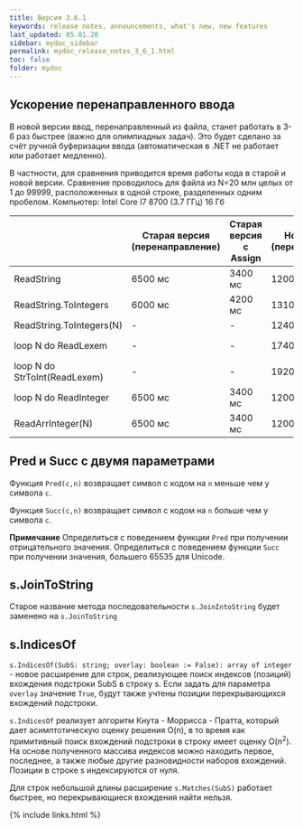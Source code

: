 ```yaml
---
title: Версия 3.6.1
keywords: release notes, announcements, what's new, new features
last_updated: 05.01.20
sidebar: mydoc_sidebar
permalink: mydoc_release_notes_3_6_1.html
toс: false
folder: mydoc
---
```


## Ускорение перенаправленного ввода

В новой версии ввод, перенаправленный из файла, станет работать в 3-6 раз быстрее (важно для олимпиадных задач).
Это будет сделано за счёт ручной буферизации ввода (автоматическая в .NET не работает или работает медленно). 

В частности, для сравнения приводится время работы кода в старой и новой версии.
Сравнение проводилось для файла из N=20 млн целых от 1 до 99999, расположенных в одной строке, разделенных одним пробелом.
Компьютер: Intel Core I7 8700 (3.7 ГГц) 16 Гб

|  | Старая версия (перенаправление) | Старая версия с Assign | Новая версия (перенаправление)| Новая версия с Assign|
|-------|--------|---------|---------|---------|
| ReadString | 6500 мс | 3400 мс | 1200 мс | 1800 мс |  
| ReadString.ToIntegers | 6000 мс | 4200 мс | 1310 мс | 800 мс |  
| ReadString.ToIntegers(N) | - | - | 1240 мс | 700 мс |  
| loop N do ReadLexem | - | - | 1740 мс | 1740 мс |  
| loop N do StrToInt(ReadLexem) | - | - | 1920 мс | 1740 мс |  
| loop N do ReadInteger | 6500 мс | 3400 мс | 1200 мс | 1800 мс |  
| ReadArrInteger(N) | 6500 мс | 3400 мс | 1200 мс | 1800 мс |  

## Pred и Succ с двумя параметрами 

Функция `Pred(c,n)` возвращает символ с кодом на `n` меньше чем у символа `c`.

Функция `Succ(c,n)` возвращает символ с кодом на `n` больше чем у символа `c`.

**Примечание** Определиться с поведением функции `Pred` при получении отрицательного значения. Определиться с поведением функции `Succ` при получении значения, большего 65535 для Unicode.

## s.JoinToString

Старое название метода последовательности `s.JoinIntoString` будет заменено на `s.JoinToString`

## s.IndicesOf

`s.IndicesOf(SubS: string; overlay: boolean := False): array of integer` - новое расширение для строк, реализующее поиск индексов (позиций) вхождения подстроки SubS в строку s. Если задать для параметра `overlay` значение `True`, будут также учтены позиции перекрывающихся вхождений подстроки.

`s.IndicesOf` реализует алгоритм Кнута - Моррисса - Пратта, который дает асимптотическую оценку решения O(n), в то время как примитивный поиск вхождений подстроки в строку имеет оценку O(n<sup>2</sup>). На основе полученного массива индексов можно находить первое, последнее, а также любые другие разновидности наборов вхождений. Позиции в строке s индексируются от нуля.

Для строк небольшой длины расширение `s.Matches(SubS)` работает быстрее, но перекрывающиеся вхождения найти нельзя.

{% include links.html %}
